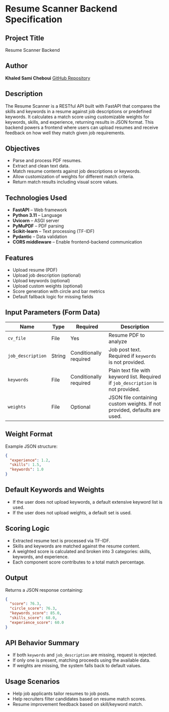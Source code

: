 # Resume Scanner Backend Specification

## Project Title

Resume Scanner Backend

## Author

**Khaled Sami Cheboui**
[GitHub Repository](https://github.com/Liam-Samsit/resume-scanner-backend.git)

## Description

The Resume Scanner is a RESTful API built with FastAPI that compares the skills and keywords in a resume against job descriptions or predefined keywords. It calculates a match score using customizable weights for keywords, skills, and experience, returning results in JSON format. This backend powers a frontend where users can upload resumes and receive feedback on how well they match given job requirements.

## Objectives

* Parse and process PDF resumes.
* Extract and clean text data.
* Match resume contents against job descriptions or keywords.
* Allow customization of weights for different match criteria.
* Return match results including visual score values.

## Technologies Used

* **FastAPI** – Web framework
* **Python 3.11** – Language
* **Uvicorn** – ASGI server
* **PyMuPDF** – PDF parsing
* **Scikit-learn** – Text processing (TF-IDF)
* **Pydantic** – Data validation
* **CORS middleware** – Enable frontend-backend communication

## Features

* Upload resume (PDF)
* Upload job description (optional)
* Upload keywords (optional)
* Upload custom weights (optional)
* Score generation with circle and bar metrics
* Default fallback logic for missing fields

## Input Parameters (Form Data)

| Name              | Type   | Required               | Description                                                                       |
| ----------------- | ------ | ---------------------- | --------------------------------------------------------------------------------- |
| `cv_file`         | File   | Yes                    | Resume PDF to analyze                                                             |
| `job_description` | String | Conditionally required | Job post text. Required if `keywords` is not provided.                            |
| `keywords`        | File   | Conditionally required | Plain text file with keyword list. Required if `job_description` is not provided. |
| `weights`         | File   | Optional               | JSON file containing custom weights. If not provided, defaults are used.          |

## Weight Format

Example JSON structure:

```json
{
  "experience": 1.2,
  "skills": 1.5,
  "keywords": 1.0
}
```

## Default Keywords and Weights

* If the user does not upload keywords, a default extensive keyword list is used.
* If the user does not upload weights, a default set is used.

## Scoring Logic

* Extracted resume text is processed via TF-IDF.
* Skills and keywords are matched against the resume content.
* A weighted score is calculated and broken into 3 categories: skills, keywords, and experience.
* Each component score contributes to a total match percentage.

## Output

Returns a JSON response containing:

```json
{
  "score": 76.3,
  "circle_score": 76.3,
  "keywords_score": 85.0,
  "skills_score": 68.0,
  "experience_score": 60.0
}
```

## API Behavior Summary

* If both `keywords` and `job_description` are missing, request is rejected.
* If only one is present, matching proceeds using the available data.
* If weights are missing, the system falls back to default values.

## Usage Scenarios

* Help job applicants tailor resumes to job posts.
* Help recruiters filter candidates based on resume match scores.
* Resume improvement feedback based on skill/keyword match.
